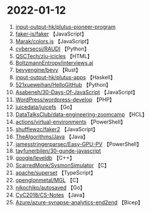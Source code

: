# 2022-01-12

1. [input-output-hk/plutus-pioneer-program](https://github.com/input-output-hk/plutus-pioneer-program) 
2. [faker-js/faker](https://github.com/faker-js/faker) 【JavaScript】
3. [Marak/colors.js](https://github.com/Marak/colors.js) 【JavaScript】
4. [cybersecsi/RAUDI](https://github.com/cybersecsi/RAUDI) 【Python】
5. [QSCTech/zju-icicles](https://github.com/QSCTech/zju-icicles) 【HTML】
6. [BoltzmannEntropy/interviews.ai](https://github.com/BoltzmannEntropy/interviews.ai) 
7. [bevyengine/bevy](https://github.com/bevyengine/bevy) 【Rust】
8. [input-output-hk/plutus-apps](https://github.com/input-output-hk/plutus-apps) 【Haskell】
9. [521xueweihan/HelloGitHub](https://github.com/521xueweihan/HelloGitHub) 【Python】
10. [Asabeneh/30-Days-Of-JavaScript](https://github.com/Asabeneh/30-Days-Of-JavaScript) 【JavaScript】
11. [WordPress/wordpress-develop](https://github.com/WordPress/wordpress-develop) 【PHP】
12. [juicedata/juicefs](https://github.com/juicedata/juicefs) 【Go】
13. [DataTalksClub/data-engineering-zoomcamp](https://github.com/DataTalksClub/data-engineering-zoomcamp) 【HCL】
14. [actions/virtual-environments](https://github.com/actions/virtual-environments) 【PowerShell】
15. [shufflewzc/faker2](https://github.com/shufflewzc/faker2) 【JavaScript】
16. [TheAlgorithms/Java](https://github.com/TheAlgorithms/Java) 【Java】
17. [jamesstringerparsec/Easy-GPU-PV](https://github.com/jamesstringerparsec/Easy-GPU-PV) 【PowerShell】
18. [tayfunerbilen/30-gunde-javascript](https://github.com/tayfunerbilen/30-gunde-javascript) 
19. [google/leveldb](https://github.com/google/leveldb) 【C++】
20. [ScarredMonk/SysmonSimulator](https://github.com/ScarredMonk/SysmonSimulator) 【C】
21. [apache/superset](https://github.com/apache/superset) 【TypeScript】
22. [openglonmetal/MGL](https://github.com/openglonmetal/MGL) 【C】
23. [nikochiko/autosaved](https://github.com/nikochiko/autosaved) 【Go】
24. [CyC2018/CS-Notes](https://github.com/CyC2018/CS-Notes) 【Java】
25. [Azure/azure-synapse-analytics-end2end](https://github.com/Azure/azure-synapse-analytics-end2end) 【Bicep】
